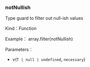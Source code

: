 
### notNullish


Type guard to filter out null-ish values


Kind：Function


Example：
array.filter(notNullish)


Parameters：

- v(`T | null | undefined`, `necessary`) 

